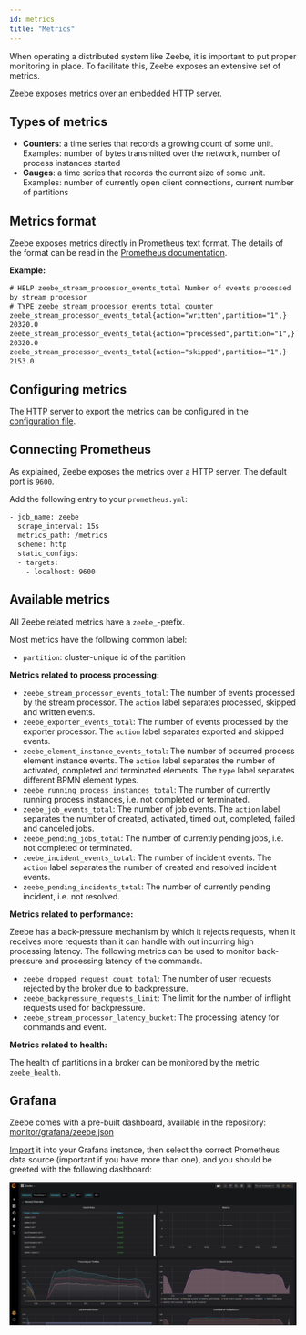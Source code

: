 ```yaml
---
id: metrics
title: "Metrics"
---
```


When operating a distributed system like Zeebe, it is important to put proper monitoring in place.
To facilitate this, Zeebe exposes an extensive set of metrics.

Zeebe exposes metrics over an embedded HTTP server.

## Types of metrics

- **Counters**: a time series that records a growing count of some unit. Examples: number of bytes transmitted over the network, number of process instances started
- **Gauges**: a time series that records the current size of some unit. Examples: number of currently open client connections, current number of partitions

## Metrics format

Zeebe exposes metrics directly in Prometheus text format.
The details of the format can be read in the [Prometheus documentation][prom-format].

**Example:**

```
# HELP zeebe_stream_processor_events_total Number of events processed by stream processor
# TYPE zeebe_stream_processor_events_total counter
zeebe_stream_processor_events_total{action="written",partition="1",} 20320.0
zeebe_stream_processor_events_total{action="processed",partition="1",} 20320.0
zeebe_stream_processor_events_total{action="skipped",partition="1",} 2153.0
```

## Configuring metrics

The HTTP server to export the metrics can be configured in the [configuration file](../configuration/configuration.md).

## Connecting Prometheus

As explained, Zeebe exposes the metrics over a HTTP server. The default port is `9600`.

Add the following entry to your `prometheus.yml`:

```
- job_name: zeebe
  scrape_interval: 15s
  metrics_path: /metrics
  scheme: http
  static_configs:
  - targets:
    - localhost: 9600
```

## Available metrics

All Zeebe related metrics have a `zeebe_`-prefix.

Most metrics have the following common label:

- `partition`: cluster-unique id of the partition

**Metrics related to process processing:**

- `zeebe_stream_processor_events_total`: The number of events processed by the stream processor.
  The `action` label separates processed, skipped and written events.
- `zeebe_exporter_events_total`: The number of events processed by the exporter processor.
  The `action` label separates exported and skipped events.
- `zeebe_element_instance_events_total`: The number of occurred process element instance events.
  The `action` label separates the number of activated, completed and terminated elements.
  The `type` label separates different BPMN element types.
- `zeebe_running_process_instances_total`: The number of currently running process instances, i.e.
  not completed or terminated.
- `zeebe_job_events_total`: The number of job events. The `action` label separates the number of
  created, activated, timed out, completed, failed and canceled jobs.
- `zeebe_pending_jobs_total`: The number of currently pending jobs, i.e. not completed or terminated.
- `zeebe_incident_events_total`: The number of incident events. The `action` label separates the number
  of created and resolved incident events.
- `zeebe_pending_incidents_total`: The number of currently pending incident, i.e. not resolved.

**Metrics related to performance:**

Zeebe has a back-pressure mechanism by which it rejects requests, when it receives more requests than it can handle with out incurring high processing latency.
The following metrics can be used to monitor back-pressure and processing latency of the commands.

- `zeebe_dropped_request_count_total`: The number of user requests rejected by the broker due to backpressure.
- `zeebe_backpressure_requests_limit`: The limit for the number of inflight requests used for backpressure.
- `zeebe_stream_processor_latency_bucket`: The processing latency for commands and event.

**Metrics related to health:**

The health of partitions in a broker can be monitored by the metric `zeebe_health`.

[prom-format]: https://prometheus.io/docs/instrumenting/exposition_formats/#text-format-details

## Grafana

Zeebe comes with a pre-built dashboard, available in the repository:
[monitor/grafana/zeebe.json](https://github.com/zeebe-io/zeebe/tree/develop/monitor/grafana/zeebe.json)

[Import](https://grafana.com/docs/grafana/latest/reference/export_import/#importing-a-dashboard)
it into your Grafana instance, then select the correct Prometheus data source (important if you have more than one), and
you should be greeted with the following dashboard:

![cluster](assets/grafana-preview.png)
